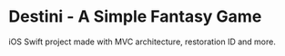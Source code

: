 # Destini - A Simple Fantasy Game 
iOS Swift project made with MVC architecture, restoration ID and more.
